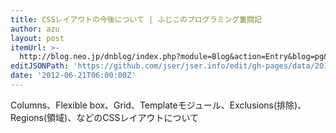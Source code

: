 ```yaml
---
title: CSSレイアウトの今後について | ふじこのプログラミング奮闘記
author: azu
layout: post
itemUrl: >-
  http://blog.neo.jp/dnblog/index.php?module=Blog&action=Entry&blog=pg&entry=2979&rand=ff75d
editJSONPath: 'https://github.com/jser/jser.info/edit/gh-pages/data/2012/06/index.json'
date: '2012-06-21T06:00:00Z'
---
```

Columns、Flexible box、Grid、Templateモジュール、Exclusions(排除)、Regions(領域)、などのCSSレイアウトについて
